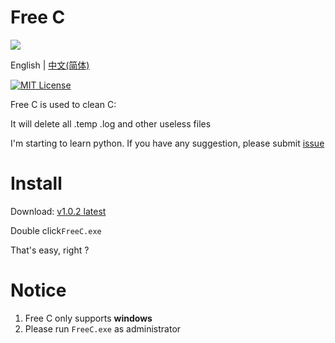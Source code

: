 # Free C

[![](https://starry-trace-sky-moe-counter.vercel.app/get/@freec?theme=rule34)](https://github.com/StarrySky-skyler/FreeC)

English | [中文(简体)](./README_zh_cn.md)

[![MIT License](https://img.shields.io/badge/LICENSE-MIT-green.svg?style=for-the-badge)](https://github.com/StarrySky-skyler/FreeC/blob/main/LICENSE)

Free C is used to clean C:

It will delete all .temp .log and other useless files

I'm starting to learn python. If you have any suggestion, please submit [issue](https://github.com/StarrySky-skyler/FreeC/issues)

# Install

Download:
[v1.0.2 latest](https://github.com/StarrySky-skyler/FreeC/releases/download/v1.0.2/FreeC-win-x64.exe)

Double click`FreeC.exe`

That's easy, right ?

# Notice

1. Free C only supports **windows**
2. Please run `FreeC.exe` as administrator
